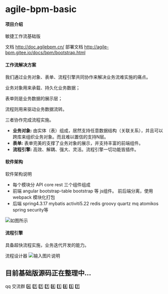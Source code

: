 # agile-bpm-basic

#### 项目介绍
敏捷工作流基础版

文档 http://doc.agilebpm.cn/
部署文档 http://agile-bpm.gitee.io/docs/bpm/bootstrap.html

#### 工作流解决方案
我们通过业务对象、表单、流程引擎共同协作来解决业务流难实施的痛点。

业务对象用来承载、持久化业务数据；

表单则是业务数据的展示层；

流程则用来驱动业务数据流转。

三者协作完成流程实施。

 > 
- **业务对象:** 由实体（表）组成，居然支持任意数据结构（关联关系），并且可以跨库来组织业务对象。而且难以置信的支持N层。
- **表单:** 表单完美的支撑了业务对象的展示，并支持丰富的前端组件。
- **流程引擎:** 高效、解耦、强大、灵活。流程引擎一切功能皆插件。

#### 软件架构
软件架构说明
- 每个模块分 API core rest 三个组件组成
- 前端 angular bootstrap-table bootstrap 等 js组件。 前后端分离，使用webpack 模块化打包
- 后端 spring4.3.17 mybatis  activiti5.22 redis groovy quartz mq atomikos spring security等


![如图所示](https://gitee.com/uploads/images/2018/0525/230104_41370bb1_1861740.png "屏幕截图.png")


#### 流程引擎

具备超快流程实施，业务迭代开发的能力。

流程设计器
![输入图片说明](https://gitee.com/uploads/images/2018/0525/231459_95401bef_1861740.png "屏幕截图.png")

## 目前基础版源码正在整理中...
qq 交流群 :four:  :seven:  :seven:  :seven:  :eight:  :one:  :eight:  :five:  :seven: 